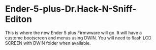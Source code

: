 # Ender-5-plus-Dr.Hack-N-Sniff-Editon
This is where the new Ender 5 plus Firmwware will go.
It will have a custome bootscreen and menus using DWIN. 
You will need to flash LCD SCREEN with DWIN folder when available.
